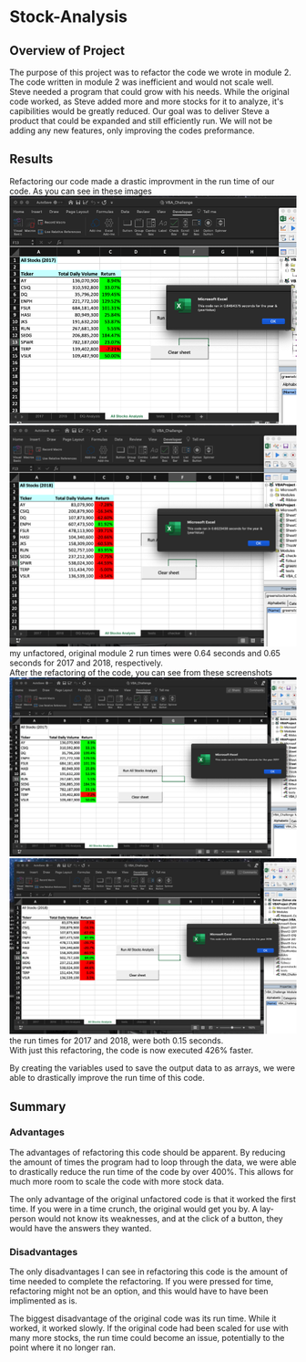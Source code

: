 # Stock-Analysis

## Overview of Project 
The purpose of this project was to refactor the code we wrote in module 2. The code written in module 2 was inefficient and would not scale well. Steve needed a program that could grow with his needs. While the original code worked, as Steve added more and more stocks for it to analyze, it's capibilities would be greatly reduced. Our goal was to deliver Steve a product that could be expanded and still efficiently run. We will not be adding any new features, only improving the codes preformance.


## Results 
Refactoring our code made a drastic improvment in the run time of our code. As you can see in these images  ![module exercise 2017](Resources/Unrefactored_2017.png)
![module exercise 2018](Resources/Unrefactored_2018.png) my unfactored, original module 2 run times were 0.64 seconds and 0.65 seconds for 2017 and 2018, respectively. 
<br>
After the refactoring of the code, you can see from these screenshots ![VBA_Challenge 2017](Resourses/../Resources/VBA_Challenge_2017.png)
![VBA_Challenge 2018](Resources/VBA_Challenge_2018.png) the run times for 2017 and 2018, were both 0.15 seconds. 
<br>
With just this refactoring, the code is now executed 426% faster. 
<br>

By creating the variables used to save the output data to as arrays, we were able to drastically improve the run time of this code.  


## Summary
### Advantages
The advantages of refactoring this code should be apparent. By reducing the amount of times the program had to loop through the data, we were able to drastically reduce the run time of the code by over 400%. This allows for much more room to scale the code with more stock data. 

The only advantage of the original unfactored code is that it worked the first time. If you were in a time crunch, the original would get you by. A lay-person would not know its weaknesses, and at the click of a button, they would have the answers they wanted.

### Disadvantages
The only disadvantages I can see in refactoring this code is the amount of time needed to complete the refactoring. If you were pressed for time, refactoring might not be an option, and this would have to have been implimented as is. 

The biggest disadvantage of the original code was its run time. While it worked, it worked slowly. If the original code had been scaled for use with many more stocks, the run time could become an issue, potentially to the point where it no longer ran.  
